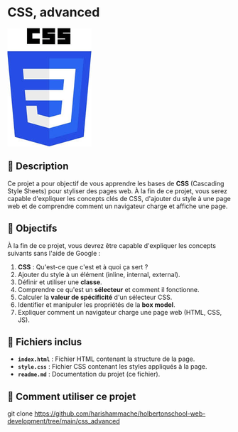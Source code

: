 # CSS, advanced

![Logo css](../css_advanced/img/css.jpg)



## 📖 Description
Ce projet a pour objectif de vous apprendre les bases de **CSS** (Cascading Style Sheets) pour styliser des pages web. À la fin de ce projet, vous serez capable d'expliquer les concepts clés de CSS, d'ajouter du style à une page web et de comprendre comment un navigateur charge et affiche une page.


## 🎯 Objectifs
À la fin de ce projet, vous devrez être capable d'expliquer les concepts suivants sans l'aide de Google :
1. **CSS** : Qu'est-ce que c'est et à quoi ça sert ?
2. Ajouter du style à un élément (inline, internal, external).
3. Définir et utiliser une **classe**.
4. Comprendre ce qu'est un **sélecteur** et comment il fonctionne.
5. Calculer la **valeur de spécificité** d'un sélecteur CSS.
6. Identifier et manipuler les propriétés de la **box model**.
7. Expliquer comment un navigateur charge une page web (HTML, CSS, JS).


## 📂 Fichiers inclus
- **`index.html`** : Fichier HTML contenant la structure de la page.
- **`style.css`** : Fichier CSS contenant les styles appliqués à la page.
- **`readme.md`** : Documentation du projet (ce fichier).


## 🚀 Comment utiliser ce projet
git clone https://github.com/harishammache/holbertonschool-web-development/tree/main/css_advanced



